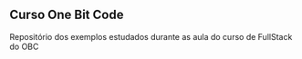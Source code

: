 ## Curso One Bit Code

Repositório dos exemplos estudados durante as aula do curso de FullStack do OBC
